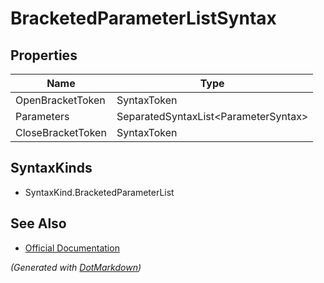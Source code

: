 # BracketedParameterListSyntax

## Properties

| Name              | Type                                  |
| ----------------- | ------------------------------------- |
| OpenBracketToken  | SyntaxToken                           |
| Parameters        | SeparatedSyntaxList\<ParameterSyntax> |
| CloseBracketToken | SyntaxToken                           |

## SyntaxKinds

* SyntaxKind\.BracketedParameterList

## See Also

* [Official Documentation](https://docs.microsoft.com/en-us/dotnet/api/microsoft.codeanalysis.csharp.syntax.bracketedparameterlistsyntax)


*\(Generated with [DotMarkdown](http://github.com/JosefPihrt/DotMarkdown)\)*
